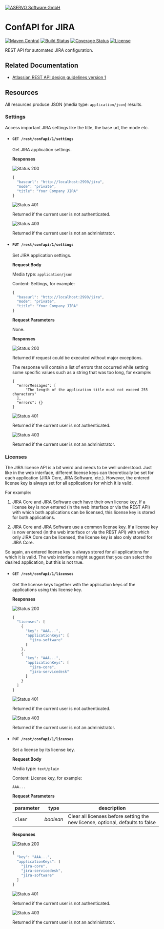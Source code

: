 [![ASERVO Software GmbH](https://aservo.github.io/img/aservo_atlassian_banner.png)](https://www.aservo.com/en/atlassian)

ConfAPI for JIRA
================

[![Maven Central](https://maven-badges.herokuapp.com/maven-central/de.aservo.atlassian/jira-confapi-plugin/badge.svg)](https://maven-badges.herokuapp.com/maven-central/de.aservo.atlassian/jira-confapi-plugin)
[![Build Status](https://api.travis-ci.com/aservo/jira-confapi-plugin.svg?branch=master)](https://travis-ci.com/aservo/jira-confapi-plugin)
[![Coverage Status](https://coveralls.io/repos/github/aservo/jira-confapi-plugin/badge.svg?branch=master)](https://coveralls.io/github/aservo/jira-confapi-plugin?branch=master)
[![License](https://img.shields.io/badge/License-BSD%203--Clause-blue.svg)](https://opensource.org/licenses/BSD-3-Clause)

REST API for automated JIRA configuration.

Related Documentation
---------------------

* [Atlassian REST API design guidelines version 1](https://developer.atlassian.com/server/framework/atlassian-sdk/atlassian-rest-api-design-guidelines-version-1/)

Resources
---------

All resources produce JSON (media type:  `application/json`) results.

### Settings

Access important JIRA settings like the title, the base url, the mode
etc.

* #### `GET /rest/confapi/1/settings`

  Get JIRA application settings.

  __Responses__

  ![Status 200][status-200]

  ```javascript
  {
    "baseurl": "http://localhost:2990/jira",
    "mode": "private",
    "title": "Your Company JIRA"
  }
  ```

  ![Status 401][status-401]

  Returned if the current user is not authenticated.

  ![Status 403][status-403]

  Returned if the current user is not an administrator.

* #### `PUT /rest/confapi/1/settings`

  Set JIRA application settings.

  __Request Body__

  Media type: `application/json`

  Content: Settings, for example:

  ```javascript
  {
    "baseurl": "http://localhost:2990/jira",
    "mode": "private",
    "title": "Your Company JIRA"
  }
  ```

  __Request Parameters__

  None.

  __Responses__

  ![Status 200][status-200]

  Returned if request could be executed without major exceptions.

  The response will contain a list of errors that occurred while setting
  some specific values such as a string that was too long, for example:

  ```
  {
    "errorMessages": [
        "The length of the application title must not exceed 255 characters"
    ],
    "errors": {}
  }
  ```

  ![Status 401][status-401]

  Returned if the current user is not authenticated.

  ![Status 403][status-403]

  Returned if the current user is not an administrator.

### Licenses

The JIRA license API is a bit weird and needs to be well understood.
Just like in the web interface, different license keys can theoretically
be set for each application (JIRA Core, JIRA Software, etc.). However,
the entered license key is always set for all applications for which it
is valid.

For example:

1. JIRA Core and JIRA Software each have their own license key. If a
license key is now entered (in the web interface or via the REST API)
with which both applications can be licensed, this license key is stored
for both applications.

2. JIRA Core and JIRA Software use a common license key. If a license
key is now entered (in the web interface or via the REST API) with which
only JIRA Core can be licensed, the license key is also only stored for
JIRA Core.

So again, an entered license key is always stored for all applications
for which it is valid. The web interface might suggest that you can
select the desired application, but this is not true.

* #### `GET /rest/confapi/1/licenses`

  Get the license keys together with the application keys of the
  applications using this license key.

  __Responses__

  ![Status 200][status-200]

  ```javascript
  {
    "licenses": [
      {
        "key": "AAA...",
        "applicationKeys": [
          "jira-software"
        ]
      },
      {
        "key": "AAA...",
        "applicationKeys": [
          "jira-core",
          "jira-servicedesk"
        ]
      }
    ]
  }
  ```

  ![Status 401][status-401]

  Returned if the current user is not authenticated.

  ![Status 403][status-403]

  Returned if the current user is not an administrator.

* #### `PUT /rest/confapi/1/licenses`

  Set a license by its license key.

  __Request Body__

  Media type: `text/plain`

  Content: License key, for example:

  ```
  AAA...
  ```

  __Request Parameters__

  | parameter   | type      | description                                                                    |
  | ----------- | --------- | ------------------------------------------------------------------------------ |
  | `clear`     | _boolean_ | Clear all licenses before setting the new license, optional, defaults to false |

  __Responses__

  ![Status 200][status-200]

  ```javascript
  {
    "key": "AAA...",
    "applicationKeys": [
      "jira-core",
      "jira-servicedesk",
      "jira-software"
    ]
  }
  ```

  ![Status 401][status-401]

  Returned if the current user is not authenticated.

  ![Status 403][status-403]

  Returned if the current user is not an administrator.

[status-200]: https://img.shields.io/badge/status-200-brightgreen.svg
[status-400]: https://img.shields.io/badge/status-400-red.svg
[status-401]: https://img.shields.io/badge/status-401-red.svg
[status-403]: https://img.shields.io/badge/status-403-red.svg
[status-404]: https://img.shields.io/badge/status-404-red.svg
